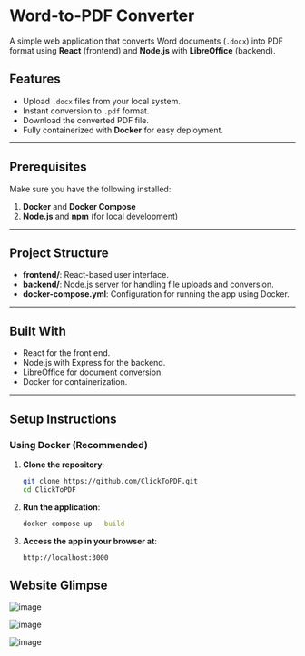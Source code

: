 # Word-to-PDF Converter

A simple web application that converts Word documents (`.docx`) into PDF format using **React** (frontend) and **Node.js** with **LibreOffice** (backend).

## Features

- Upload `.docx` files from your local system.
- Instant conversion to `.pdf` format.
- Download the converted PDF file.
- Fully containerized with **Docker** for easy deployment.

---

## Prerequisites

Make sure you have the following installed:

1. **Docker** and **Docker Compose**
2. **Node.js** and **npm** (for local development)

---

## Project Structure

- **frontend/**: React-based user interface.
- **backend/**: Node.js server for handling file uploads and conversion.
- **docker-compose.yml**: Configuration for running the app using Docker.

---

## Built With
- React for the front end.
- Node.js with Express for the backend.
- LibreOffice for document conversion.
- Docker for containerization.

---

## Setup Instructions

### Using Docker (Recommended)

1. **Clone the repository**:
   ```bash
   git clone https://github.com/ClickToPDF.git
   cd ClickToPDF
   ```
2. **Run the application**:
   ```bash
   docker-compose up --build
   ```
3. **Access the app in your browser at**:
   ```
   http://localhost:3000
   ```
## Website Glimpse
   ![image](https://github.com/user-attachments/assets/d9292c27-b4be-45c6-af8b-ba06e4dacd03)

   ![image](https://github.com/user-attachments/assets/d398a655-7dbb-4eb8-ab87-4515604b8013)

   ![image](https://github.com/user-attachments/assets/24cb7062-7eaa-4971-a862-45694c8f00db)

